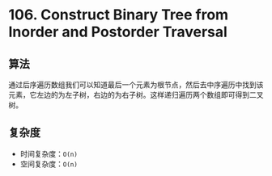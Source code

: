 # 106. Construct Binary Tree from Inorder and Postorder Traversal
## 算法
通过后序遍历数组我们可以知道最后一个元素为根节点，然后去中序遍历中找到该元素，它左边的为左子树，右边的为右子树。这样递归遍历两个数组即可得到二叉树。

## 复杂度
- 时间复杂度：`O(n)`
- 空间复杂度：`O(n)`
